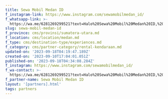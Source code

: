 ```yaml
---
title: Sewa Mobil Medan ID
f_instagram-link: https://www.instagram.com/sewamobilmedan_id/
f_whatsapp-link: >-
  https://wa.me/6281269299521?text=Halo%20Sewa%20Mobil%20Medan%20ID,%20saya%20dapat%20info%20dari%20@loocale.id%20dan%20punya%20pertanyaan
slug: sewa-mobil-medan-id
f_province: cms/provinsi/sumatera-utara.md
f_location: cms/location/medan.md
f_type: cms/destination-type/experiences.md
f_category: cms/partner-category/rental-kendaraan.md
updated-on: '2023-09-18T04:19:47.189Z'
created-on: '2023-09-10T17:04:01.051Z'
published-on: '2023-09-18T04:34:08.284Z'
f_instagram: https://www.instagram.com/sewamobilmedan_id/
f_wa-contact: >-
  https://wa.me/6281269299521?text=Halo%20Sewa%20Mobil%20Medan%20ID,%20saya%20dapat%20info%20dari%20@loocale.id%20dan%20punya%20pertanyaan
f_partner-name: Sewa Mobil Medan ID
layout: '[partners].html'
tags: partners
---
```



